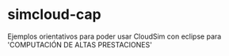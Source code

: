 # simcloud-cap
Ejemplos orientativos para poder usar CloudSim con eclipse para 'COMPUTACIÓN DE ALTAS PRESTACIONES' 
